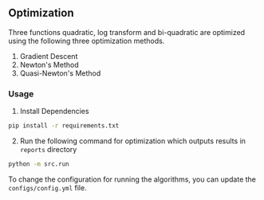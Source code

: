 ## Optimization

Three functions quadratic, log transform and bi-quadratic are optimized using the following three optimization methods.

1. Gradient Descent
2. Newton's Method
3. Quasi-Newton's Method

### Usage

1. Install Dependencies

```bash
pip install -r requirements.txt
```

2. Run the following command for optimization which outputs results in `reports` directory

```bash
python -m src.run
```

To change the configuration for running the algorithms, you can update the `configs/config.yml` file.